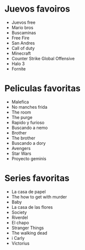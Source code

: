 # Juevos favoiros 
* Juevos free
* Mario bros
* Buscaminas 
* Free Fire
* San Andres
* Call of duty 
* Minecraft 
* Counter Strike Global Offensive
* Halo 3
* Fornite

# Peliculas favoritas 
* Malefica 
* No manches frida
* The room 
* The purge 
* Rapido y furioso
* Buscando a nemo 
* Brother
* The brother 
* Buscando a dory 
* Avengers 
* Star Wars 
* Proyecto geminis 

# Series favoritas 
* La casa de papel 
* The how to get with murder 
* Baby 
* La casa de las flores 
* Society 
* Riverdel 
* El chapo 
* Stranger Things 
* The walking dead 
* i Carly 
* Victorius 


